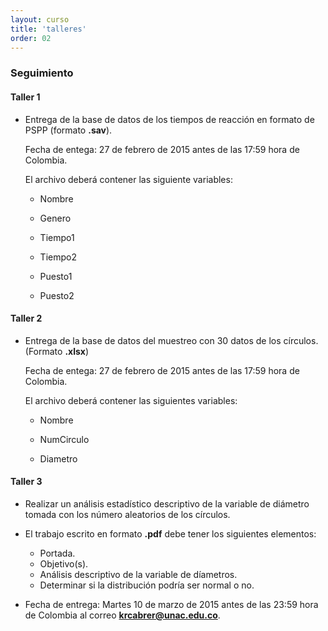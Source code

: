```yaml
---
layout: curso
title: 'talleres'
order: 02
---
```


### Seguimiento 

#### Taller 1
- Entrega de la base de datos de los tiempos de reacción en formato de PSPP (formato **.sav**).
     
  Fecha de entega: 27 de febrero de 2015 antes de las 17:59 hora de Colombia.

  El archivo deberá contener las siguiente variables:
  
  - Nombre
     
  - Genero
     
  - Tiempo1
     
  - Tiempo2
    
  - Puesto1
     
  - Puesto2

#### Taller 2
- Entrega de la base de datos del muestreo con 30 datos de los círculos. (Formato **.xlsx**)
  
  Fecha de entega: 27 de febrero de 2015 antes de las 17:59 hora de Colombia.

   El archivo deberá contener las siguientes variables:
   
  - Nombre
   
  - NumCirculo
    
  - Diametro
    
    
#### Taller 3
- Realizar un análisis estadístico descriptivo de la variable
 de diámetro tomada con los número aleatorios de los círculos.
 
- El trabajo escrito en formato **.pdf** debe tener los siguientes elementos:
  * Portada.
  * Objetivo(s).
  * Análisis descriptivo de la variable de díametros.
  * Determinar si la distribución podría ser normal o no.
  
- Fecha de entrega: Martes 10 de marzo de 2015 antes de las 23:59 hora de
  Colombia al correo **krcabrer@unac.edu.co**.
  
  
